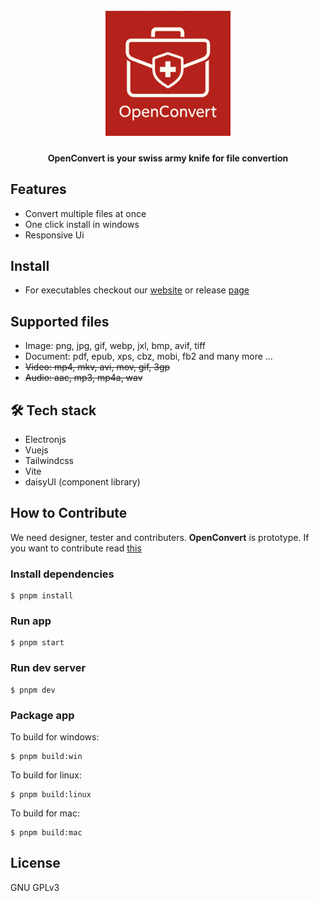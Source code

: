 <h1 align="center">
  <br>
  <a href="https://github.com/openconvert"><img src="./resources/logo.png" width="200"></a>
  <br>
</h1>

<h4 align="center">OpenConvert is your swiss army knife for file convertion</h4>


## Features
- Convert multiple files at once
- One click install in windows
- Responsive Ui
## Install
- For executables checkout our [website](https://openconvert.github.io/website) or release [page](https://github.com/openconvert/openconvert-desktop/releases)
<!-- ## Demo -->



## Supported files
- Image: png, jpg, gif, webp, jxl, bmp, avif, tiff
- Document: pdf, epub, xps, cbz, mobi, fb2 and many more ...
- ~~Video: mp4, mkv, avi, mov, gif, 3gp~~
- ~~Audio: aac, mp3, mp4a, wav~~
## 🛠 Tech stack
 - Electronjs
 - Vuejs
 - Tailwindcss 
 - Vite
 - daisyUI (component library)
## How to Contribute
We need designer, tester and contributers. **OpenConvert** is prototype. If you want to contribute read [this](./CONTRIBUTING.md)
### Install dependencies

```
$ pnpm install
```

### Run app

```
$ pnpm start
```
### Run dev server
```
$ pnpm dev
```
### Package app

To build for windows:

```
$ pnpm build:win
```
To build for linux:
```
$ pnpm build:linux
```
To build for mac:
```
$ pnpm build:mac
```


## License

GNU GPLv3
